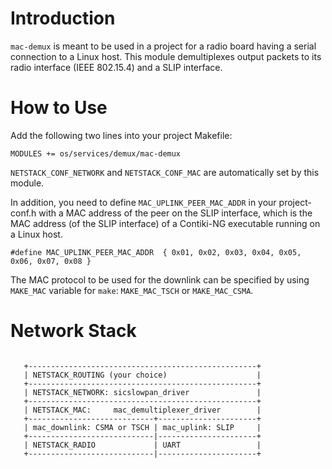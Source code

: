 # Introduction

`mac-demux` is meant to be used in a project for a radio board having
a serial connection to a Linux host. This module demultiplexes output
packets to its radio interface (IEEE 802.15.4) and a SLIP interface.

# How to Use

Add the following two lines into your project Makefile:

```
MODULES += os/services/demux/mac-demux
```

`NETSTACK_CONF_NETWORK` and `NETSTACK_CONF_MAC` are automatically set
by this module.

In addition, you need to define `MAC_UPLINK_PEER_MAC_ADDR` in your
project-conf.h with a MAC address of the peer on the SLIP interface,
which is the MAC address (of the SLIP interface) of a Contiki-NG
executable running on a Linux host.

```
#define MAC_UPLINK_PEER_MAC_ADDR  { 0x01, 0x02, 0x03, 0x04, 0x05, 0x06, 0x07, 0x08 }
```

The MAC protocol to be used for the downlink can be specified by using
`MAKE_MAC` variable for `make`: `MAKE_MAC_TSCH` or `MAKE_MAC_CSMA`.

# Network Stack

```

   +---------------------------------------------------+
   | NETSTACK_ROUTING (your choice)                    |
   +---------------------------------------------------+
   | NETSTACK_NETWORK: sicslowpan_driver               |
   +---------------------------------------------------+
   | NETSTACK_MAC:     mac_demultiplexer_driver        |
   +----------------------------+----------------------+
   | mac_downlink: CSMA or TSCH | mac_uplink: SLIP     |
   +----------------------------|----------------------+
   | NETSTACK_RADIO             | UART                 |
   +----------------------------|----------------------+

```
